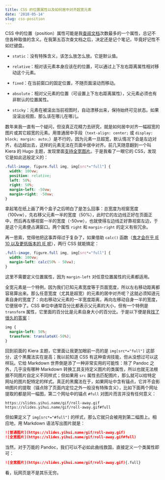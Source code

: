```yaml
---
title: CSS 的位置属性以及如何居中对齐超宽元素
date: '2018-05-14'
slug: css-position
---
```


CSS 中的位置（position）属性可能是我[查阅文档](https://www.w3schools.com/css/css_positioning.asp)次数最多的一个属性，总记不住各种取值的含义。在我第五百次查文档之后，决定还是记个笔记，毕竟好记性不如烂键盘。

- `static`：没有特殊含义，该怎么放怎么放。它是默认值。

- `relative`：相对该元素本身应该在的位置，可以通过上下左右距离属性相对移动这个元素。

- `fixed`：在当前窗口的固定位置，不随页面滚动而移动。

- `absolute`：相对父元素的位置（可设置上下左右距离属性），父元素必须也有非默认的位置属性。

- `sticky`：元素在被滚出当前视图时，自动漂移出来，保持始终可见状态。如果没滚出视图，那么该在哪儿在哪儿。

数年来我一直有一个疑问，但没真正花精力去研究，就是如何居中对齐一幅超宽的图片或其它超宽的元素。用普通居中手段（`text-align: center;` 或 `display: block; margin: auto;`）是不行的，因为元素一旦超宽，默认情况下会是左边对齐，右边超出去，这样的元素无法在页面中居中对齐。前几天随意翻到一个叫 Kiera 的 Hugo 主题，发现里面[支持全宽图片](https://avianto.github.io/hugo-kiera/posts/image-content/)。于是我看了一眼它的 CSS，发现它是如此这般定义的：

```css
.full-image, figure.full img, img[src*="full"] {
  width: 100vw;
  position: relative;
  left: 50%;
  right: 50%;
  margin-left: -50vw;
  margin-right: -50vw;
}
```

拿起笔在纸上画了两个盒子之后明白了是怎么回事：总宽度为视窗宽度（100vw），先右移父元素一半的宽度（50%），此时它的左边线正好在页面正中，然后再左移视窗一半的宽度（-50vw），也就使得左边线正好靠视窗左边，于是这个元素便占满窗口。两个属性 `right` 和 `margin-right` 的定义有些冗余。

再一思索，觉得他把这事弄得过于复杂了，如果借助 `calc()` 函数（[鬼才会在乎 IE 10 以及更低版本的 IE 呢](https://caniuse.com/#feat=calc)），两行 CSS 就能搞定：

```css
.full-image, figure.full img, img[src*="full"] {
  width: 100vw;
  margin-left: calc(50% - 50vw);
}
```

这里不需要定义位置属性，因为 `margin-left` 对任意位置属性的元素都适用。

全宽元素是一个特例，因为我们已知元素宽度等于页面宽度，所以左右移动距离都容易算出来。那么任意宽度（尤其是超宽）的元素的居中对齐呢？这就必须知道元素自身的宽度了：向右移动父元素的一半宽度距离，再向左移动自身一半的宽度，它便居中了。CSS 单位中通常百分比都表示父元素的大小，但有一个特例是 `transform` 属性，它里面的百分比是元素自身大小的百分比。于是以下便是我[找了很久的答案](https://stackoverflow.com/a/41059954/559676)：

```css
img {
  margin-left: 50%;
  transform: translateX(-50%);
}
```

回到前面的 Kiera 主题，它里面让我更加眼前一亮的是 `img[src*="full"]` 这部分，这个黑魔法实在是高；我以前知道 CSS 有这种查询技能，但从没想过可以这样玩。它给 Markdown 世界倒是添了一种非常实用的可能性：除了 Pandoc 之外，几乎没有哪种 Markdown 转换工具支持定义图片的类属性，所以也就无法根据不同图片自定义不同样式；但如果用 `src` 属性去匹配图片，那么就可以给特定网址的图片配特定的样式。真正的黑魔法在于，如果网址中含有锚点，它并不会影响图片的提取（锚点除了页面内定位之外一般没有特殊含义），比如下面两个网址提取的都是同一幅图，第二个网址中的锚点 `#full` 对图片而言并没有任何意义：

```
https://slides.yihui.name/gif/roll-away.gif
https://slides.yihui.name/gif/roll-away.gif#full
```

但如果定义了 `img[src*="#full"]` 的样式，那么它就只会被用到第二幅图上。相应地，用 Markdown 语法写出图片就是：

```md
![普通图片](https://slides.yihui.name/gif/roll-away.gif)
![全宽图片](https://slides.yihui.name/gif/roll-away.gif#full)
```

当然，对于万能的 Pandoc，我们可以不必如此曲线救国，直接定义一个类属性即可：

```md
![全宽图片](https://slides.yihui.name/gif/roll-away.gif){.full}
```

看，玩网页是不是其乐无穷。
